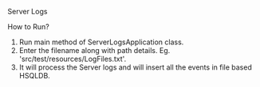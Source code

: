 Server Logs

How to Run?

1. Run main method of ServerLogsApplication class.
2. Enter the filename along with path details. Eg. 'src/test/resources/LogFiles.txt'.
3. It will process the Server logs and will insert all the events in file based HSQLDB.
